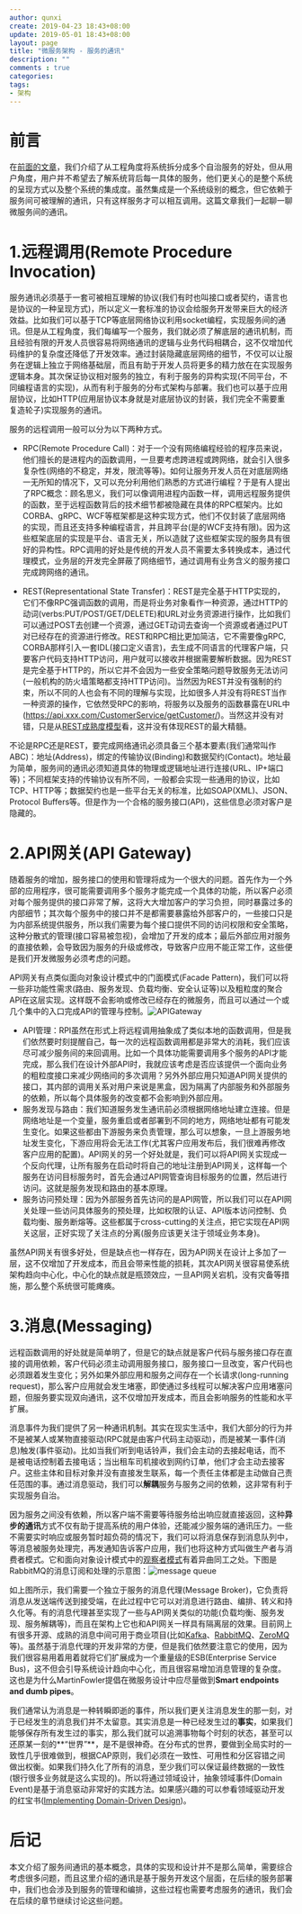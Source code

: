 ```yaml
---
author: qunxi
create: 2019-04-23 18:43+08:00
update: 2019-05-01 18:43+08:00
layout: page
title: "微服务架构 - 服务的通讯"
description: ""
comments : true
categories:
tags:
- 架构
---
```


# 前言

在[前面的文章](https://qunxi.github.io/2019/01/23/microserivce-domain-drive-design.html)，我们介绍了从工程角度将系统拆分成多个自治服务的好处，但从用户角度，用户并不希望去了解系统背后每一具体的服务，他们更关心的是整个系统的呈现方式以及整个系统的集成度。虽然集成是一个系统级别的概念，但它依赖于服务间可被理解的通讯，只有这样服务才可以相互调用。这篇文章我们一起聊一聊微服务间的通讯。
<!--more-->

# 1.远程调用(Remote Procedure Invocation)

服务通讯必须基于一套可被相互理解的协议(我们有时也叫接口或者契约，语言也是协议的一种呈现方式)，所以定义一套标准的协议会给服务开发带来巨大的经济效益。比如我们可以基于TCP等底层网络协议利用socket编程，实现服务间的通讯。但是从工程角度，我们每编写一个服务，我们就必须了解底层的通讯机制，而且经验有限的开发人员很容易将网络通讯的逻辑与业务代码相耦合，这不仅增加代码维护的复杂度还降低了开发效率。通过封装隐藏底层网络的细节，不仅可以让服务在逻辑上独立于网络基础层，而且有助于开发人员将更多的精力放在在实现服务逻辑本身。其次保证协议相对服务的独立，有利于服务的异构实现(不同平台，不同编程语言的实现)，从而有利于服务的分布式架构与部署。我们也可以基于应用层协议，比如HTTP(应用层协议本身就是对底层协议的封装，我们完全不需要重复造轮子)实现服务的通讯。

服务的远程调用一般可以分为以下两种方式。

* RPC(Remote Procedure Call)：对于一个没有网络编程经验的程序员来说，他们擅长的是进程内的函数调用，一旦要考虑跨进程或跨网络，就会引入很多复杂性(网络的不稳定，并发，限流等等)。如何让服务开发人员在对底层网络一无所知的情况下，又可以充分利用他们熟悉的方式进行编程？于是有人提出了RPC概念：顾名思义，我们可以像调用进程内函数一样，调用远程服务提供的函数，至于远程函数背后的技术细节都被隐藏在具体的RPC框架内。比如CORBA、gRPC、WCF等框架都是这种实现方式，他们不仅封装了底层网络的实现，而且还支持多种编程语言，并且跨平台(是的WCF支持有限)。因为这些框架底层的实现是平台、语言无关，所以造就了这些框架实现的服务具有很好的异构性。RPC调用的好处是传统的开发人员不需要太多转换成本，通过代理模式，业务层的开发完全屏蔽了网络细节，通过调用有业务含义的服务接口完成跨网络的通讯。

* REST(Representational State Transfer)：REST是完全基于HTTP实现的，它们不像RPC强调函数的调用，而是将业务对象看作一种资源，通过HTTP的动词(verbs:PUT/POST/GET/DELETE)和URL对业务资源进行操作，比如我们可以通过POST去创建一个资源，通过GET动词去查询一个资源或者通过PUT对已经存在的资源进行修改。REST和RPC相比更加简洁，它不需要像gRPC, CORBA那样引入一套IDL(接口定义语言)，去生成不同语言的代理客户端，只要客户代码支持HTTP访问，用户就可以接收并根据需要解析数据。因为REST是完全基于HTTP的，所以它并不会因为一些安全策略问题导致服务无法访问(一般机构的防火墙策略都支持HTTP访问)。当然因为REST并没有强制的约束，所以不同的人也会有不同的理解与实现，比如很多人并没有将REST当作一种资源的操作，它依然受RPC的影响，将服务以及服务的函数暴露在URL中(https://api.xxx.com/CustomerService/getCustomer/)。当然这并没有对错，只是从[REST成熟度模型](https://martinfowler.com/articles/richardsonMaturityModel.html)看，这并没有体现REST的最大精髓。

不论是RPC还是REST，要完成网络通讯必须具备三个基本要素(我们通常叫作ABC)：地址(Address)，绑定的传输协议(Binding)和数据契约(Contact)。地址最为简单，服务间的通讯必须知道具体的物理或逻辑地址进行连接(URL、IP+端口等)；不同框架支持的传输协议有所不同，一般都会实现一些通用的协议，比如TCP、HTTP等；数据契约也是一些平台无关的标准，比如SOAP(XML)、JSON、Protocol Buffers等。但是作为一个合格的服务接口(API)，这些信息必须对客户是隐藏的。

# 2.API网关(API Gateway)

随着服务的增加，服务接口的使用和管理将成为一个很大的问题。首先作为一个外部的应用程序，很可能需要调用多个服务才能完成一个具体的功能，所以客户必须对每个服务提供的接口非常了解，这将大大增加客户的学习负担，同时暴露过多的内部细节；其次每个服务中的接口并不是都需要暴露给外部客户的，一些接口只是为内部系统提供服务，所以我们需要为每个接口提供不同的访问权限和安全策略，这种分散式的管理(接口容易被忽视)，会增加了开发的成本；最后外部应用对服务的直接依赖，会导致因为服务的升级或修改，导致客户应用不能正常工作，这些便是我们开发微服务必须考虑的问题。

API网关有点类似面向对象设计模式中的门面模式(Facade Pattern)，我们可以将一些非功能性需求(路由、服务发现、负载均衡、安全认证等)以及粗粒度的聚合API在这层实现。这样既不会影响或修改已经存在的微服务，而且可以通过一个或几个集中的入口完成API的管理与控制。![APIGateway](https://docs.microsoft.com/en-us/dotnet/standard/microservices-architecture/multi-container-microservice-net-applications/media/image39.png)

* API管理：RPI虽然在形式上将远程调用抽象成了类似本地的函数调用，但是我们依然要时刻提醒自己，每一次的远程函数调用都是非常大的消耗，我们应该尽可减少服务间的来回调用。比如一个具体功能需要调用多个服务的API才能完成，那么我们在设计外部API时，我就应该考虑是否应该提供一个面向业务的粗粒度接口来减少网络间的多次调用？另外外部应用只知道API网关提供的接口，其内部的调用关系对用户来说是黑盒，因为隔离了内部服务和外部服务的依赖，所以每个具体服务的改变都不会影响到外部应用。
* 服务发现与路由：我们知道服务发生通讯前必须根据网络地址建立连接。但是网络地址是一个变量，服务重启或者部署到不同的地方，网络地址都有可能发生变化。如果这些都由下游服务来负责管理，那么可以想象，一旦上游服务地址发生变化，下游应用将会无法工作(尤其客户应用发布后，我们很难再修改客户应用的配置)。API网关的另一个好处就是，我们可以将API网关实现成一个反向代理，让所有服务在启动时将自己的地址注册到API网关，这样每一个服务在访问目标服务时，首先会通过API网管查询目标服务的位置，然后进行访问。这就是服务发现和路由的基本原理。
* 服务访问预处理：因为外部服务首先访问的是API网管，所以我们可以在API网关处理一些访问具体服务的预处理，比如权限的认证、API版本访问控制、负载均衡、服务断熔等。这些都属于cross-cutting的关注点，把它实现在API网关这层，正好实现了关注点的分离(服务应该更关注于领域业务本身)。

虽然API网关有很多好处，但是缺点也一样存在，因为API网关在设计上多加了一层，这不仅增加了开发成本，而且会带来性能的损耗，其次API网关很容易使系统架构趋向中心化，中心化的缺点就是瓶颈效应，一旦API网关宕机，没有灾备等措施，那么整个系统很可能瘫痪。

# 3.消息(Messaging)

远程函数调用的好处就是简单明了，但是它的缺点就是客户代码与服务接口存在直接的调用依赖，客户代码必须主动调用服务接口，服务接口一旦改变，客户代码也必须跟着发生变化；另外如果外部应用和服务之间存在一个长请求(long-running request)，那么客户应用就会发生堵塞，即使通过多线程可以解决客户应用堵塞问题，但服务要实现双向通讯，这不仅增加开发成本，而且会影响服务的性能和水平扩展。

消息事件为我们提供了另一种通讯机制。其实在现实生活中，我们大部分的行为并不是被某人或某物直接驱动(RPC就是由客户代码主动驱动)，而是被某一事件(消息)触发(事件驱动)。比如当我们听到电话铃声，我们会主动的去接起电话，而不是被电话控制着去接电话；当出租车司机接收到网约订单，他们才会主动去接客户。这些主体和目标对象并没有直接发生联系，每一个责任主体都是主动做自己责任范围的事。通过消息驱动，我们可以**解耦**服务与服务之间的依赖，这非常有利于实现服务自治。

因为服务之间没有依赖，所以客户端不需要等待服务给出响应就直接返回，这种**异步的通讯**方式不仅有助于提高系统的用户体验，还能减少服务端的通讯压力。一些不需要实时响应或服务暂时超负荷的情况下，我们可以将消息保存到消息队列中，等消息被服务处理完，再发通知告诉客户应用，我们也将这种方式叫做生产者与消费者模式。它和面向对象设计模式中的[观察者模式](https://qunxi.github.io/2017/08/27/design-pattern-observer.html)有着异曲同工之处。下图是RabbitMQ的消息订阅和处理的示意图：![message queue](https://www.rabbitmq.com/img/tutorials/intro/hello-world-example-routing.png)

如上图所示，我们需要一个独立于服务的消息代理(Message Broker)，它负责将消息从发送端传送到接受端，在此过程中它可以对消息进行路由、编排、转义和持久化等。有的消息代理甚至实现了一些与API网关类似的功能(负载均衡、服务发现、服务解耦等)，而且在架构上它也和API网关一样具有隔离层的效果。目前网上有很多开源、成熟的消息中间可用于商业项目(比如[Kafka](https://kafka.apache.org/)、[RabbitMQ](https://www.rabbitmq.com/)、[ZeroMQ](http://zeromq.org/)等)。虽然基于消息代理的开发非常的方便，但是我们依然要注意它的使用，因为我们很容易用着用着就将它们扩展成为一个重量级的ESB(Enterprise Service Bus)，这不但会引导系统设计趋向中心化，而且很容易增加消息管理的复杂度。这也是为什么MartinFowler提倡在微服务设计中应尽量做到**Smart endpoints and dumb pipes**。

我们通常认为消息是一种转瞬即逝的事件，所以我们更关注消息发生的那一刻，对于已经发生的消息我们并不太留意。其实消息是一种已经发生过的**事实**，如果我们能够保存所有发生过的事实，那么我们就可以追溯事物每个时刻的状态，甚至可以还原某一刻的**“世界”**，是不是很神奇。在分布式的世界，要做到全局实时的一致性几乎很难做到，根据CAP原则，我们必须在一致性、可用性和分区容错之间做出权衡。如果我们持久化了所有的消息，至少我们可以保证最终数据的一致性(银行很多业务就是这么实现的)。所以将通过领域设计，抽象领域事件(Domain Event)是基于消息驱动非常好的实践方法。如果感兴趣的可以参看领域驱动开发的红宝书([Implementing Domain-Driven Design](https://book.douban.com/subject/11940943/))。

# 后记

本文介绍了服务间通讯的基本概念，具体的实现和设计并不是那么简单，需要综合考虑很多问题，而且这里介绍的通讯是基于服务开发这个层面，在后续的服务部署中，我们也会涉及到服务的管理和编排，这些过程也需要考虑服务的通讯，我们会在后续的章节继续讨论这些问题。